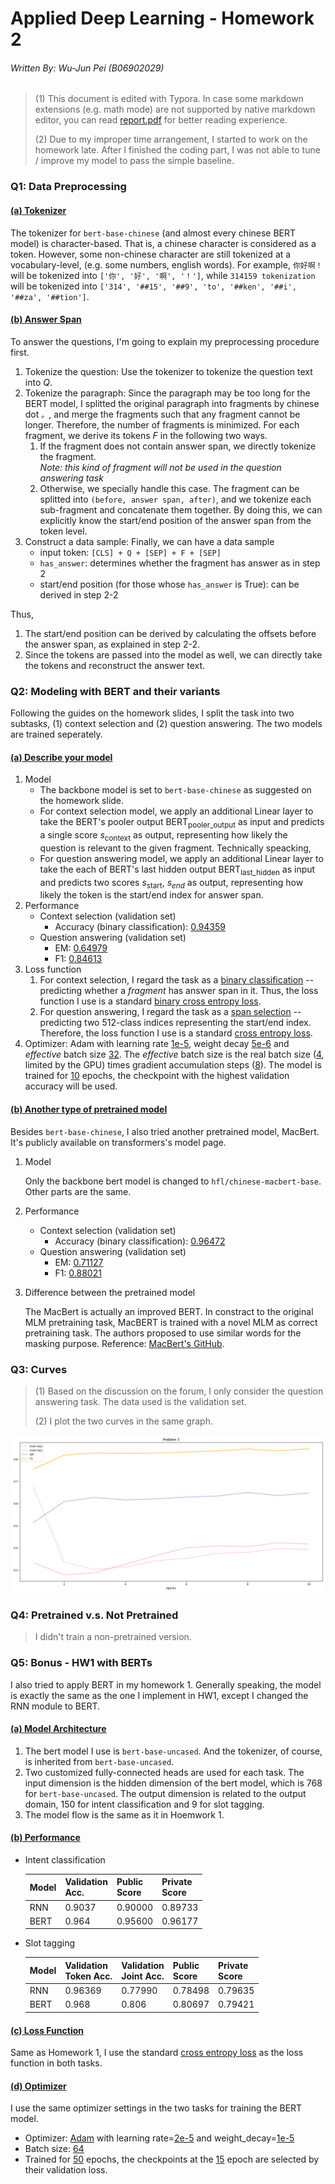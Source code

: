 # Applied Deep Learning - Homework 2

###### Written By: Wu-Jun Pei (B06902029)

> (1) This document is edited with Typora. In case some markdown extensions (e.g. math mode) are not supported by native markdown editor, you can read [report.pdf](./report.pdf) for better reading experience.
>
> (2) Due to my improper time arrangement, I started to work on the homework late. After I finished the coding part, I was not able to tune / improve my model to pass the simple baseline.

### Q1: Data Preprocessing

#### <u>(a) Tokenizer</u>

The tokenizer for `bert-base-chinese` (and almost every chinese BERT model) is character-based. That is, a chinese character is considered as a token. However, some non-chinese character are still tokenized at a vocabulary-level, (e.g. some numbers, english words). For example, `你好啊！` will be tokenized into `['你', '好', '啊', '！']`, while `314159 tokenization` will be tokenized into `['314', '##15', '##9', 'to', '##ken', '##i', '##za', '##tion']`.

#### <u>(b) Answer Span</u>

To answer the questions, I'm going to explain my preprocessing procedure first.

1. Tokenize the question: Use the tokenizer to tokenize the question text into $Q$.
2. Tokenize the paragraph: Since the paragraph may be too long for the BERT model, I splitted the original paragraph into fragments by chinese dot `。`, and merge the fragments such that any fragment cannot be longer. Therefore, the number of fragments is minimized. For each fragment, we derive its tokens $F$ in the following two ways.
    1. If the fragment does not contain answer span, we directly tokenize the fragment.<br>*Note: this kind of fragment will not be used in the question answering task*
    2. Otherwise, we specially handle this case. The fragment can be splitted into `(before, answer span, after)`, and we tokenize each sub-fragment and concatenate them together. By doing this, we can explicitly know the start/end position of the answer span from the token level.
3. Construct a data sample: Finally, we can have a data sample
    - input token: `[CLS] + Q + [SEP] + F + [SEP]`
    - `has_answer`: determines whether the fragment has answer as in step 2
    - start/end position (for those whose `has_answer` is True): can be derived in step 2-2

Thus, 

1. The start/end position can be derived by calculating the offsets before the answer span, as explained in step 2-2.
2. Since the tokens are passed into the model as well, we can directly take the tokens and reconstruct the answer text.

### Q2: Modeling with BERT and their variants

Following the guides on the homework slides, I split the task into two subtasks, (1) context selection and (2) question answering. The two models are trained seperately.

#### <u>(a) Describe your model</u>

1. Model
    - The backbone model is set to `bert-base-chinese` as suggested on the homework slide.
    - For context selection model, we apply an additional Linear layer to take the BERT's pooler output $\text{BERT}_{\text{pooler_output}}$ as input and predicts a single score $s_\text{context}$ as output, representing how likely the question is relevant to the given fragment. Technically speacking, 
    - For question answering model, we apply an additional Linear layer to take the each of BERT's last hidden output $\text{BERT}_{\text{last_hidden}}$ as input and predicts two scores $s_\text{start}$, $s_{end}$ as output, representing how likely the token is the start/end index for answer span.
2. Performance
    - Context selection (validation set)
        - Accuracy (binary classification): <u>0.94359</u>
    - Question answering (validation set)
        - EM: <u>0.64979</u>
        - F1: <u>0.84613</u>
3. Loss function
    1. For context selection, I regard the task as a <u>binary classification</u> -- predicting whether a *fragment* has answer span in it. Thus, the loss function I use is a standard <u>binary cross entropy loss</u>.
    2. For question answering, I regard the task as a <u>span selection</u> -- predicting two 512-class indices representing the start/end index. Therefore, the loss function I use is a standard <u>cross entropy loss</u>.
4. Optimizer: Adam with learning rate <u>1e-5</u>, weight decay <u>5e-6</u> and *effective* batch size <u>32</u>. The *effective* batch size is the real batch size (<u>4</u>, limited by the GPU) times gradient accumulation steps (<u>8</u>). The model is trained for <u>10</u> epochs, the checkpoint with the highest validation accuracy will be used.

#### <u>(b) Another type of pretrained model</u>

Besides `bert-base-chinese`, I also tried another pretrained model, MacBert. It's publicly available on transformers's model page.

1. Model

    Only the backbone bert model is changed to `hfl/chinese-macbert-base`. Other parts are the same.

2. Performance

    - Context selection (validation set)
        - Accuracy (binary classification): <u>0.96472</u>
    - Question answering (validation set)
        - EM: <u>0.71127</u>
        - F1: <u>0.88021</u>

3. Difference between the pretrained model

    The MacBert is actually an improved BERT. In constract to the original MLM pretraining task, MacBERT is trained with a novel MLM as correct pretraining task. The authors proposed to use similar words for the masking purpose. Reference: [MacBert's GitHub](https://github.com/ymcui/MacBERT).

### Q3: Curves

> (1) Based on the discussion on the forum, I only consider the question answering task. The data used is the validation set.
>
> (2) I plot the two curves in the same graph.

![P3](report_materials/problem3.png)



### Q4: Pretrained v.s. Not Pretrained

> I didn't train a non-pretrained version.

### Q5: Bonus - HW1 with BERTs

I also tried to apply BERT in my homework 1. Generally speaking, the model is exactly the same as the one I implement in HW1, except I changed the RNN module to BERT.

#### <u>(a) Model Architecture</u>

1. The bert model I use is `bert-base-uncased`. And the tokenizer, of course, is inherited from `bert-base-uncased`.
2. Two customized fully-connected heads are used for each task. The input dimension is the hidden dimension of the bert model, which is 768 for `bert-base-uncased`. The output dimension is related to the output domain, 150 for intent classification and 9 for slot tagging.
3. The model flow is the same as it in Hoemwork 1.

#### <u>(b) Performance</u>

- Intent classification

    | Model | Validation<br>Acc. | Public<br>Score | Private<br>Score |
    | ----- | ------------------ | --------------- | ---------------- |
    | RNN   | 0.9037             | 0.90000         | 0.89733          |
    | BERT  | 0.964              | 0.95600         | 0.96177          |

- Slot tagging

    | Model | Validation<br>Token Acc. | Validation<br>Joint Acc. | Public<br>Score | Private<br>Score |
    | ----- | ------------------------ | ------------------------ | --------------- | ---------------- |
    | RNN   | 0.96369                  | 0.77990                  | 0.78498         | 0.79635          |
    | BERT  | 0.968                    | 0.806                    | 0.80697         | 0.79421          |


#### <u>(c) Loss Function</u>

Same as Homework 1, I use the standard [cross entropy loss](https://pytorch.org/docs/stable/generated/torch.nn.CrossEntropyLoss.html) as the loss function in both tasks.

#### <u>(d) Optimizer</u>

I use the same optimizer settings in the two tasks for training the BERT model.

- Optimizer: [Adam](https://pytorch.org/docs/stable/optim.html#torch.optim.Adam) with learning rate=<u>2e-5</u> and weight_decay=<u>1e-5</u>
- Batch size: <u>64</u>
- Trained for <u>50</u> epochs, the checkpoints at the <u>15</u> epoch are selected by their validation loss.

